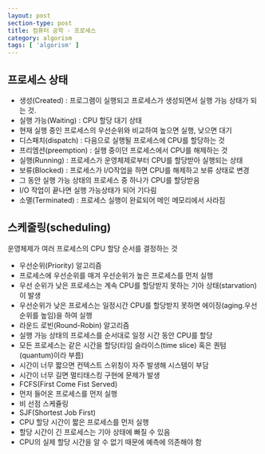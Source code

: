 ```yaml
---
layout: post
section-type: post
title: 컴퓨터 공학 - 프로세스
category: algorism
tags: [ 'algorism' ]
---
```


## 프로세스 상태
- 생성(Created) : 프로그램이 실행되고 프로세스가 생성되면서 실행 가능 상태가 되는 것.
- 실행 가능(Waiting) : CPU 할당 대기 상태
 - 현재 실행 중인 프로세스의 우선순위와 비교하여 높으면 실행, 낮으면 대기
 - 디스패치(dispatch) : 다음으로 실행될 프로세스에 CPU를 할당하는 것
 - 프리엠션(preemption) : 실행 중이던 프로세스에서 CPU를 해제하는 것
- 실행(Running) : 프로세스가 운영체제로부터 CPU를 할당받아 실행되는 상태
- 보류(Blocked) : 프로세스가 I/O작업을 하면 CPU를 해제하고 보류 상태로 변경
 - 그 동안 실행 가능 상태의 프로세스 중 하나가 CPU를 할당받음
 - I/O 작업이 끝나면 실행 가능상태가 되어 기다림
- 소멸(Terminated) : 프로세스 실행이 완료되어 메인 메모리에서 사라짐

## 스케줄링(scheduling)
운영체제가 여러 프로세스의 CPU 할당 순서를 결정하는 것
- 우선순위(Priority) 알고리즘
 - 프로세스에 우선순위를 매겨 우선순위가 높은 프로세스를 먼저 실행
 - 우선 순위가 낮은 프로세스는 계속 CPU를 할당받지 못하는 기아 상태(starvation)이 발생
 - 우선순위가 낮은 프로세스는 일정시간 CPU를 할당받지 못하면 에이징(aging.우선순위를 높임)을 하여 실행
- 라운드 로빈(Round-Robin) 알고리즘
 - 실행 가능 상태의 프로세스를 순서대로 일정 시간 동안 CPU를 할당
 - 모든 프로세스는 같은 시간을 할당(타임 슬라이스(time slice) 혹은 퀀텀(quantum)이라 부름)
 - 시간이 너무 짧으면 컨텍스트 스위칭이 자주 발생해 시스템이 부담
 - 시간이 너무 길면 멀티태스킹 구현에 문제가 발생
- FCFS(First Come Fist Served)
 - 먼저 들어온 프로세스를 먼저 실행
 - 비 선점 스케쥴링
- SJF(Shortest Job First)
 - CPU 할당 시간이 짧은 프로세스를 먼저 실행
 - 할당 시간이 긴 프로세스는 기아 상태에 빠질 수 있음
 - CPU의 실제 할당 시간을 알 수 없기 때문에 예측에 의존해야 함
